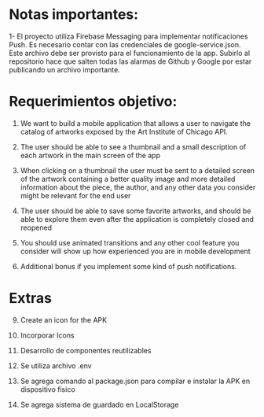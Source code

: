 # Notas importantes:

1- El proyecto utiliza Firebase Messaging para implementar notificaciones Push. Es necesario contar con las credenciales de
google-service.json. Este archivo debe ser provisto para el funcionamiento de la app. Subirlo al repositorio hace que salten todas las alarmas de Github y Google por estar publicando un archivo importante.

# Requerimientos objetivo:

1) We want to build a mobile application that allows a user to navigate the catalog of artworks exposed by the Art Institute of Chicago API.

2) The user should be able to see a thumbnail and a small description of each artwork in the main screen of the app

3) When clicking on a thumbnail the user must be sent to a detailed screen of the artwork containing a better quality image and more detailed information about the  piece, the author, and any other data you consider might be relevant for the end user

4) The user should be able to save some favorite artworks, and should be able to explore them even after the application is completely closed and reopened

5) You should use animated transitions and any other cool feature you consider will show up how experienced you are in mobile development

6) Additional bonus if you implement some kind of push notifications.

# Extras

9) Create an icon for the APK

11) Incorporar Icons

12) Desarrollo de componentes reutilizables 

14) Se utiliza archivo .env

15) Se agrega comando al package.json para compilar e instalar la APK en dispositivo fisico

16) Se agrega sistema de guardado en LocalStorage



